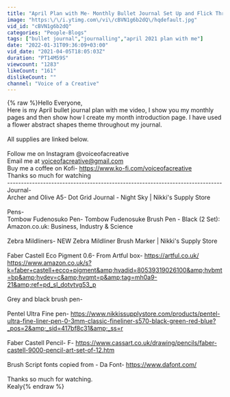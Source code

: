 ```yaml
---
title: "April Plan with Me- Monthly Bullet Journal Set Up and Flick Through"
image: "https:\/\/i.ytimg.com\/vi\/cBVN1g6b2dQ\/hqdefault.jpg"
vid_id: "cBVN1g6b2dQ"
categories: "People-Blogs"
tags: ["bullet journal","journalling","april 2021 plan with me"]
date: "2022-01-31T09:36:09+03:00"
vid_date: "2021-04-05T18:05:03Z"
duration: "PT14M59S"
viewcount: "1283"
likeCount: "161"
dislikeCount: ""
channel: "Voice of a Creative"
---
```

{% raw %}Hello Everyone,<br />Here is my April bullet journal plan with me video, I show you my monthly pages and then show how I create my month introduction page. I have used a flower abstract shapes theme throughout my journal. <br /><br />All supplies are linked below.<br /><br />Follow me on Instagram @voiceofacreative<br />Email me at voiceofacreative@gmail.com<br />Buy me a coffee on Kofi- <a rel="nofollow" target="blank" href="https://www.ko-fi.com/voiceofacreative">https://www.ko-fi.com/voiceofacreative</a><br />Thanks so much for watching<br />------------------------------------------------------------------------------<br />Journal-<br />Archer and Olive A5- Dot Grid Journal - Night Sky | Nikki's Supply Store<br /><br />Pens-<br />Tombow Fudenosuko Pen- Tombow Fudenosuke Brush Pen - Black (2 Set): Amazon.co.uk: Business, Industry &amp; Science<br /><br />Zebra Mildliners- NEW Zebra Mildliner Brush Marker | Nikki's Supply Store<br /><br />Faber Castell Eco Pigment 0.6- From Artful box- <a rel="nofollow" target="blank" href="https://artful.co.uk/">https://artful.co.uk/</a><br /><a rel="nofollow" target="blank" href="https://www.amazon.co.uk/s?k=faber+castell+ecco+pigment&amp;hvadid=80539319026100&amp;hvbmt=bp&amp;hvdev=c&amp;hvqmt=p&amp;tag=mh0a9-21&amp;ref=pd_sl_dotvtvg53_p">https://www.amazon.co.uk/s?k=faber+castell+ecco+pigment&amp;hvadid=80539319026100&amp;hvbmt=bp&amp;hvdev=c&amp;hvqmt=p&amp;tag=mh0a9-21&amp;ref=pd_sl_dotvtvg53_p</a> <br /><br />Grey and black brush pen-<br /><br />Pentel Ultra Fine pen- <a rel="nofollow" target="blank" href="https://www.nikkissupplystore.com/products/pentel-ultra-fine-liner-pen-0-3mm-classic-fineliner-s570-black-green-red-blue?_pos=2&amp;_sid=417bf8c31&amp;_ss=r">https://www.nikkissupplystore.com/products/pentel-ultra-fine-liner-pen-0-3mm-classic-fineliner-s570-black-green-red-blue?_pos=2&amp;_sid=417bf8c31&amp;_ss=r</a><br /><br />Faber Castell Pencil- F- <a rel="nofollow" target="blank" href="https://www.cassart.co.uk/drawing/pencils/faber-castell-9000-pencil-art-set-of-12.htm">https://www.cassart.co.uk/drawing/pencils/faber-castell-9000-pencil-art-set-of-12.htm</a><br /><br />Brush Script fonts copied from - Da Font- <a rel="nofollow" target="blank" href="https://www.dafont.com/">https://www.dafont.com/</a><br /><br />Thanks so much for watching.<br />Kealy{% endraw %}
